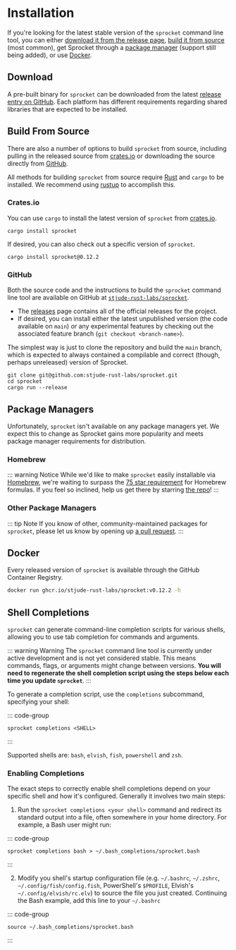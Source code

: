 # Installation

If you're looking for the latest stable version of the `sprocket` command line
tool, you can either [download it from the release page](#download), [build it
from source](#build-from-source) (most common), get Sprocket through a [package
manager](#package-managers) (support still being added), or use
[Docker](#docker).

## Download

A pre-built binary for `sprocket` can be downloaded from the latest [release
entry on GitHub](https://github.com/stjude-rust-labs/sprocket/releases). Each
platform has different requirements regarding shared libraries that are expected
to be installed.

## Build From Source

There are also a number of options to build `sprocket` from source, including
pulling in the released source from [crates.io](#cratesio) or downloading the
source directly from [GitHub](#github). 

All methods for building `sprocket` from source require [Rust] and `cargo` to be
installed. We recommend using [rustup] to accomplish this. 

### Crates.io

You can use `cargo` to install the latest version of `sprocket` from
[crates.io].

```shell
cargo install sprocket
```

If desired, you can also check out a specific version of `sprocket`.

```shell
cargo install sprocket@0.12.2
```

### GitHub

Both the source code and the instructions to build the `sprocket` command line
tool are available on GitHub at [`stjude-rust-labs/sprocket`][github-src].

* The [releases][github-releases] page contains all of the official releases for
  the project.
* If desired, you can install either the latest unpublished version (the code
  available on `main`) _or_ any experimental features by checking out the
  associated feature branch (`git checkout <branch-name>`).

The simplest way is just to clone the repository and build the `main` branch,
which is expected to always contained a compilable and correct (though, perhaps
unreleased) version of Sprocket.

```shell
git clone git@github.com:stjude-rust-labs/sprocket.git
cd sprocket
cargo run --release
```

## Package Managers

Unfortunately, `sprocket` isn't available on any package managers yet. We expect
this to change as Sprocket gains more popularity and meets package manager
requirements for distribution.

### Homebrew

::: warning Notice
While we'd like to make `sprocket` easily installable via [Homebrew], we're
waiting to surpass the [75 star
requirement](https://docs.brew.sh/Acceptable-Formulae#niche-or-self-submitted-stuff)
for Homebrew formulas. If you feel so inclined, help us get there by starring [the
repo](https://github.com/stjude-rust-labs/sprocket)!
:::

### Other Package Managers

::: tip Note
If you know of other, community-maintained
packages for `sprocket`, please let us know by opening up [a pull
request](https://github.com/stjude-rust-labs/sprocket/pulls).
:::

## Docker

Every released version of `sprocket` is available through the GitHub Container
Registry.

```bash
docker run ghcr.io/stjude-rust-labs/sprocket:v0.12.2 -h
```

## Shell Completions

`sprocket` can generate command-line completion scripts for various shells,
allowing you to use tab completion for commands and arguments.

::: warning Warning
The `sprocket` command line tool is currently under active development and is not yet
considered stable. This means commands, flags, or arguments might change between
versions. **You will need to regenerate the shell completion script using the
steps below each time you update `sprocket`**.
:::

To generate a completion script, use the `completions` subcommand, specifying your shell:

::: code-group

```shell
sprocket completions <SHELL>
```

:::

Supported shells are: `bash`, `elvish`, `fish`, `powershell` and `zsh`.

### Enabling Completions

The exact steps to correctly enable shell completions depend on your specific
shell and how it's configured. Generally it involves two main steps:

1. Run the `sprocket completions <your shell>` command and redirect its standard output into a file,
   often somewhere in your home directory. For example, a Bash user might run:

::: code-group

```shell
sprocket completions bash > ~/.bash_completions/sprocket.bash
```

:::

2. Modify you shell's startup configuration file (e.g. `~/.bashrc`, `~/.zshrc`,
`~/.config/fish/config.fish`, PowerShell's `$PROFILE`, Elvish's
`~/.config/elvish/rc.elv`) to source the file you just created. Continuing the
Bash example, add this line to your `~/.bashrc`

::: code-group

```shell
source ~/.bash_completions/sprocket.bash
```

:::

[crates.io]: https://crates.io/crates/sprocket
[github-releases]: https://github.com/stjude-rust-labs/sprocket/releases
[github-src]: https://github.com/stjude-rust-labs/sprocket
[Homebrew]: https://brew.sh
[Rust]: https://rust-lang.org
[rustup]: https://rustup.rs